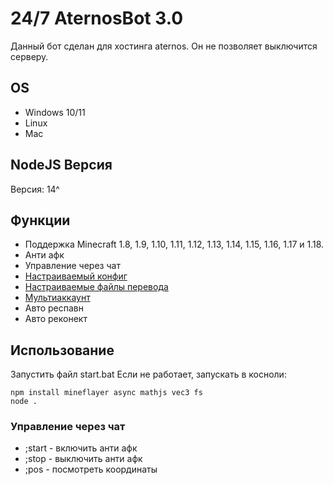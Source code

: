 # 24/7 AternosBot 3.0


Данный бот сделан для хостинга aternos. Он не позволяет выключится серверу.

## OS

 * Windows 10/11
 * Linux
 * Mac

## NodeJS Версия

Версия: 14^

## Функции

 * Поддержка Minecraft 1.8, 1.9, 1.10, 1.11, 1.12, 1.13, 1.14, 1.15, 1.16, 1.17 и 1.18.
 * Анти афк
 * Управление через чат
 * [Настраиваемый конфиг](config.json)
 * [Настраиваемые файлы перевода](lang)
 * [Мультиаккаунт](accounts.txt) 
 * Авто респавн
 * Авто реконект

## Использование

Запустить файл start.bat
Если не работает, запускать в косноли:
```
npm install mineflayer async mathjs vec3 fs
node .
```


### Управление через чат

 * ;start - включить анти афк
 * ;stop - выключить анти афк
 * ;pos - посмотреть координаты
